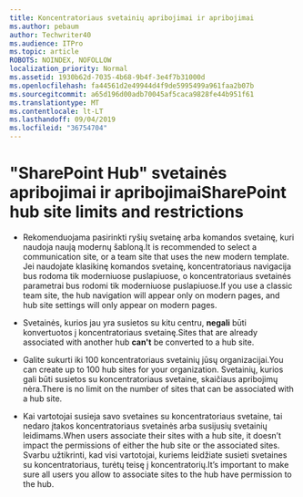 ```yaml
---
title: Koncentratoriaus svetainių apribojimai ir apribojimai
ms.author: pebaum
author: Techwriter40
ms.audience: ITPro
ms.topic: article
ROBOTS: NOINDEX, NOFOLLOW
localization_priority: Normal
ms.assetid: 1930b62d-7035-4b68-9b4f-3e4f7b31000d
ms.openlocfilehash: fa44561d2e49944d4f9de5995499a961faa2b07b
ms.sourcegitcommit: a65d196d00adb70045af5caca9828fe44b951f61
ms.translationtype: MT
ms.contentlocale: lt-LT
ms.lasthandoff: 09/04/2019
ms.locfileid: "36754704"
---
```

# <a name="sharepoint-hub-site-limits-and-restrictions"></a><span data-ttu-id="c381d-102">"SharePoint Hub" svetainės apribojimai ir apribojimai</span><span class="sxs-lookup"><span data-stu-id="c381d-102">SharePoint hub site limits and restrictions</span></span>

- <span data-ttu-id="c381d-103">Rekomenduojama pasirinkti ryšių svetainę arba komandos svetainę, kuri naudoja naują modernų šabloną.</span><span class="sxs-lookup"><span data-stu-id="c381d-103">It is recommended to select a communication site, or a team site that uses the new modern template.</span></span> <span data-ttu-id="c381d-104">Jei naudojate klasikinę komandos svetainę, koncentratoriaus navigacija bus rodoma tik moderniuose puslapiuose, o koncentratoriaus svetainės parametrai bus rodomi tik moderniuose puslapiuose.</span><span class="sxs-lookup"><span data-stu-id="c381d-104">If you use a classic team site, the hub navigation will appear only on modern pages, and hub site settings will only appear on modern pages.</span></span>

- <span data-ttu-id="c381d-105">Svetainės, kurios jau yra susietos su kitu centru, **negali** būti konvertuotos į koncentratoriaus svetainę.</span><span class="sxs-lookup"><span data-stu-id="c381d-105">Sites that are already associated with another hub **can't** be converted to a hub site.</span></span>

- <span data-ttu-id="c381d-106">Galite sukurti iki 100 koncentratoriaus svetainių jūsų organizacijai.</span><span class="sxs-lookup"><span data-stu-id="c381d-106">You can create up to 100 hub sites for your organization.</span></span> <span data-ttu-id="c381d-107">Svetainių, kurios gali būti susietos su koncentratoriaus svetaine, skaičiaus apribojimų nėra.</span><span class="sxs-lookup"><span data-stu-id="c381d-107">There is no limit on the number of sites that can be associated with a hub site.</span></span>

- <span data-ttu-id="c381d-108">Kai vartotojai susieja savo svetaines su koncentratoriaus svetaine, tai nedaro įtakos koncentratoriaus svetainės arba susijusių svetainių leidimams.</span><span class="sxs-lookup"><span data-stu-id="c381d-108">When users associate their sites with a hub site, it doesn’t impact the permissions of either the hub site or the associated sites.</span></span> <span data-ttu-id="c381d-109">Svarbu užtikrinti, kad visi vartotojai, kuriems leidžiate susieti svetaines su koncentratoriaus, turėtų teisę į koncentratorių.</span><span class="sxs-lookup"><span data-stu-id="c381d-109">It’s important to make sure all users you allow to associate sites to the hub have permission to the hub.</span></span>

